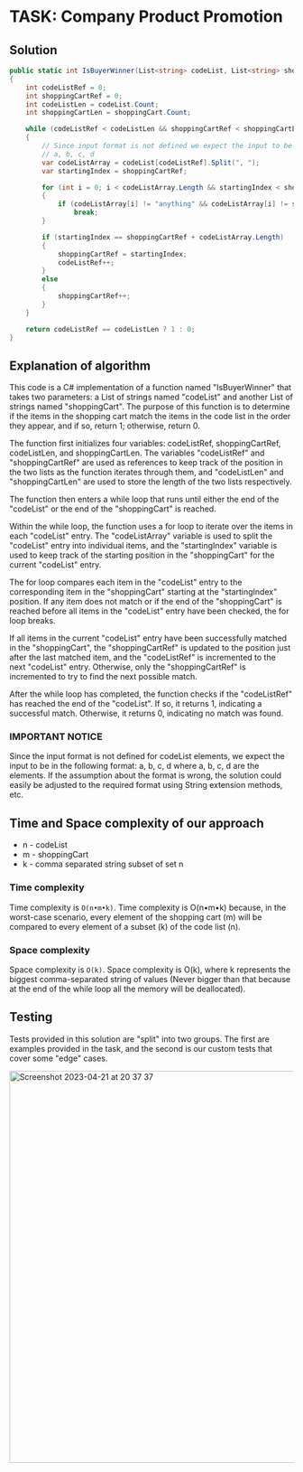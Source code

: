 # TASK: Company Product Promotion

## Solution

``` cs
public static int IsBuyerWinner(List<string> codeList, List<string> shoppingCart)
{
    int codeListRef = 0;
    int shoppingCartRef = 0;
    int codeListLen = codeList.Count;
    int shoppingCartLen = shoppingCart.Count;

    while (codeListRef < codeListLen && shoppingCartRef < shoppingCartLen)
    {
        // Since input format is not defined we expect the input to be in the following format:
        // a, b, c, d 
        var codeListArray = codeList[codeListRef].Split(", ");
        var startingIndex = shoppingCartRef;

        for (int i = 0; i < codeListArray.Length && startingIndex < shoppingCartLen; i++, startingIndex++)
        {
            if (codeListArray[i] != "anything" && codeListArray[i] != shoppingCart[startingIndex])
                break;
        }

        if (startingIndex == shoppingCartRef + codeListArray.Length)
        {
            shoppingCartRef = startingIndex;
            codeListRef++;
        }
        else
        {
            shoppingCartRef++;
        }
    }

    return codeListRef == codeListLen ? 1 : 0;
}
```
## Explanation of algorithm
This code is a C# implementation of a function named "IsBuyerWinner" that takes two parameters: a List of strings named "codeList" and another List of strings named "shoppingCart". The purpose of this function is to determine if the items in the shopping cart match the items in the code list in the order they appear, and if so, return 1; otherwise, return 0.

The function first initializes four variables: codeListRef, shoppingCartRef, codeListLen, and shoppingCartLen. The variables "codeListRef" and "shoppingCartRef" are used as references to keep track of the position in the two lists as the function iterates through them, and "codeListLen" and "shoppingCartLen" are used to store the length of the two lists respectively.

The function then enters a while loop that runs until either the end of the "codeList" or the end of the "shoppingCart" is reached.

Within the while loop, the function uses a for loop to iterate over the items in each "codeList" entry. The "codeListArray" variable is used to split the "codeList" entry into individual items, and the "startingIndex" variable is used to keep track of the starting position in the "shoppingCart" for the current "codeList" entry.

The for loop compares each item in the "codeList" entry to the corresponding item in the "shoppingCart" starting at the "startingIndex" position. If any item does not match or if the end of the "shoppingCart" is reached before all items in the "codeList" entry have been checked, the for loop breaks.

If all items in the current "codeList" entry have been successfully matched in the "shoppingCart", the "shoppingCartRef" is updated to the position just after the last matched item, and the "codeListRef" is incremented to the next "codeList" entry. Otherwise, only the "shoppingCartRef" is incremented to try to find the next possible match.

After the while loop has completed, the function checks if the "codeListRef" has reached the end of the "codeList". If so, it returns 1, indicating a successful match. Otherwise, it returns 0, indicating no match was found.

### IMPORTANT NOTICE
Since the input format is not defined for codeList elements, we expect the input to be in the following format: a, b, c, d where a, b, c, d are the elements.
If the assumption about the format is wrong, the solution could easily be adjusted to the required format using String extension methods, etc.

## Time and Space complexity of our approach
* n - codeList 
* m - shoppingCart 
* k - comma separated string subset of set n

### Time complexity
Time complexity is `O(n•m•k)`.
Time complexity is O(n•m•k) because, in the worst-case scenario, every element of the shopping cart (m) will be compared to every element of a subset (k) of the code list (n).

### Space complexity
Space complexity is `O(k)`.
Space complexity is O(k), where k represents the biggest comma-separated string of values (Never bigger than that because at the end of the while loop all the memory will be deallocated).

## Testing
Tests provided in this solution are "split" into two groups. The first are examples provided in the task, and the second is our custom tests that cover some "edge" cases.

<img width="694" alt="Screenshot 2023-04-21 at 20 37 37" src="https://user-images.githubusercontent.com/47791892/233710922-ad164795-e449-467c-b4ef-4fbfc0ea4802.png">
